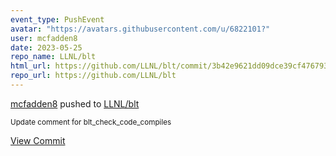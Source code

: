 ```yaml
---
event_type: PushEvent
avatar: "https://avatars.githubusercontent.com/u/6822101?"
user: mcfadden8
date: 2023-05-25
repo_name: LLNL/blt
html_url: https://github.com/LLNL/blt/commit/3b42e9621dd09dce39cf476793763e53afdde5a0
repo_url: https://github.com/LLNL/blt
---
```


<a href='https://github.com/mcfadden8' target='_blank'>mcfadden8</a> pushed to <a href='https://github.com/LLNL/blt' target='_blank'>LLNL/blt</a>

<small>Update comment for blt_check_code_compiles</small>

<a href='https://github.com/LLNL/blt/commit/3b42e9621dd09dce39cf476793763e53afdde5a0' target='_blank'>View Commit</a>